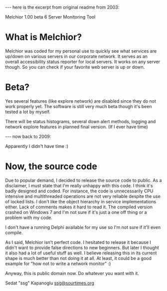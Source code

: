 --- here is the excerpt from original readme from 2003:

Melchior 1.00 beta 6
Server Monitoring Tool

What is Melchior?
=================
Melchior was coded for my personal use to quickly see what services are 
up/down on various servers in our corporate network. It serves as an 
overall accessibility status reporter for local servers. It works on any 
server though. So you can check if your favorite web server is up or 
down.

Beta?
=====
Yes several features (like explore network) are disabled since they 
do not work properly yet. The software is still very much beta though 
it's been tested a lot by myself.

There will be status histograms, several down alert methods, logging 
and network explore features in planned final version. (If I ever have 
time)

--- now back to 2009:

Apparently I didn't have time :)

Now, the source code
====================
Due to popular demand, I decided to release the source code to public. 
As a disclaimer, I must state that I'm really unhappy with this code. 
I think it's badly designed and coded. For instance, the code is 
unnecessarily CPU intensive and multithreaded operations are not very 
reliable despite the use of locked lists. I don't like the object 
hierarchy in service implementations either. Lack of comments makes it 
hard to read it. The compiled version crashed on Windows 7 and I'm not 
sure if it's just a one off thing or a problem with my code. 

I don't have a running Delphi available for my use so I'm not sure if 
it'll even compile. 

As I said, Melchior isn't perfect code. I hesitated to release it 
because I didn't want to provide false directions to new beginners. But 
later I thought it also had a lot of useful stuff as well. I believe 
releasing this in its current shape is much better than not doing it at 
all. At least, it could be a good example for "how not to write a 
network monitor" :) 

Anyway, this is public domain now. Do whatever you want with it.

Sedat "ssg" Kapanoglu
ssg@sourtimes.org
